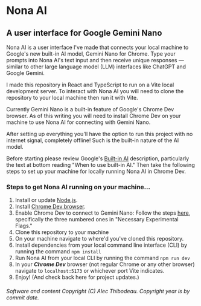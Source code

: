 # Nona AI

## A user interface for Google Gemini Nano

Nona AI is a user interface I've made that connects your local machine to Google's new built-in AI model, Gemini Nano for Chrome. Type your prompts into Nona AI's text input and then receive unique responses &mdash; similar to other large language model (LLM) interfaces like ChatGPT and Google Gemini.

I made this repository in React and TypeScript to run on a Vite local development server. To interact with Nona AI you will need to clone the repository to your local machine then run it with Vite.

Currently Gemini Nano is a built-in feature of Google's Chrome Dev browser. As of this writing you will need to install Chrome Dev on your machine to use Nona AI for connecting with Gemini Nano.

After setting up everything you'll have the option to run this project with no internet signal, completely offline! Such is the built-in nature of the AI model.

Before starting please review Google's [Built-in AI](https://developer.chrome.com/docs/ai/built-in) description, particularly the text at bottom reading "When to use built-in AI." Then take the following steps to set up your machine for locally running Nona AI in Chrome Dev.

### Steps to get Nona AI running on your machine…

1) Install or update [Node.js](https://nodejs.org/en/download/package-manager).
2) Install [Chrome Dev browser](https://www.google.com/chrome/dev).
3) Enable Chrome Dev to connect to Gemini Nano: Follow the steps [here](https://ai-sdk-chrome-ai.vercel.app), specifically the three numbered ones in "Necessary Experimental Flags."
4) Clone this repository to your machine
5) On your machine navigate to where'd you've cloned this repository.
6) Install dependencies from your local command line interface (CLI) by running the command `npm install`
7) Run Nona AI from your local CLI by running the command `npm run dev`
8) In your ***Chrome Dev*** browser (not regular Chrome or any other browser) navigate to `localhost:5173` or whichever port Vite indicates.
9) Enjoy! (And check back here for project updates.)

###### Software and content Copyright (C) Alec Thibodeau. Copyright year is by commit date.
